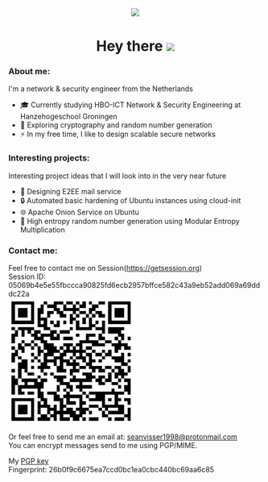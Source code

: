 
<div id="header" align="center">
  <img src="https://media.giphy.com/media/gjrYDwbjnK8x36xZIO/giphy.gif" width="150"/>
</div>

<h1 align="center">
  Hey there
  <img src="https://media.giphy.com/media/hvRJCLFzcasrR4ia7z/giphy.gif" width="30px"/>
</h1>

### About me:
I'm a network & security engineer from the Netherlands
- :mortar_board: Currently studying HBO-ICT Network & Security Engineering at Hanzehogeschool Groningen
- :seedling: Exploring cryptography and random number generation
- :zap: In my free time, I like to design scalable secure networks

### Interesting projects:
Interesting project ideas that I will look into in the very near future  
- :email: Designing E2EE mail service  
- :lock: Automated basic hardening of Ubuntu instances using cloud-init
- :globe_with_meridians: Apache Onion Service on Ubuntu  
- :twisted_rightwards_arrows: High entropy random number generation using Modular Entropy Multiplication  

### Contact me:
Feel free to contact me on Session(https://getsession.org)  
Session ID: 05069b4e5e55fbccca90825fd6ecb2957bffce582c43a9eb52add069a69dddc22a  
<img src="https://github.com/SeanVisser1998/SeanVisser1998/blob/main/05069b4e5e55fbccca90825fd6ecb2957bffce582c43a9eb52add069a69dddc22a.png" width=250/>  
  
Or feel free to send me an email at: seanvisser1998@protonmail.com  
You can encrypt messages send to me using PGP/MIME.  

My [PGP key](publickey.seanvisser1998@protonmail.com-26b0f9c6675ea7ccd0bc1ea0cbc440bc69aa6c85.asc)  
Fingerprint: 26b0f9c6675ea7ccd0bc1ea0cbc440bc69aa6c85


